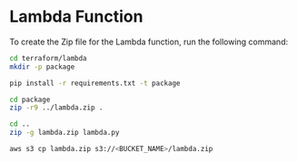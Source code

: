 # Lambda Function

To create the Zip file for the Lambda function, run the following command:

```sh
cd terraform/lambda
mkdir -p package

pip install -r requirements.txt -t package

cd package
zip -r9 ../lambda.zip .

cd ..
zip -g lambda.zip lambda.py

aws s3 cp lambda.zip s3://<BUCKET_NAME>/lambda.zip
```
